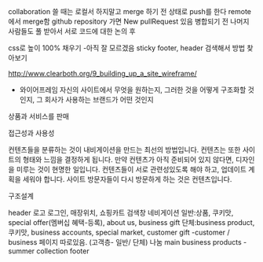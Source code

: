 collaboration 쓸 때는 로컬서 하지말고 merge 하기 전 상태로 push를 한다
remote에서 merge함
github repository 가면 New pullRequest 있음
병합되기 전 나머지 사람들도 풀 받아서 서로 코드에 대한 논의 후 

css로 높이 100% 채우기 -아직 잘 모르겠음
sticky footer, header 검색해서 방법 찾아보기 


http://www.clearboth.org/9_building_up_a_site_wireframe/
- 와이어프레임
 자신의 사이트에서 무엇을 원하는지, 그러한 것을 어떻게 구조화할 것인지, 그 회사가 사용하는 브랜드가 어떤 것인지

 상품과 서비스를 판매

  접근성과 사용성

컨텐츠들을 분류하는 것이 내비게이션을 만드는 최선의 방법입니다. 컨텐츠는 또한 사이트의 형태와 느낌을 결정하게 됩니다. 만약 컨텐츠가 아직 준비되어 있지 않다면, 디자인을 미루는 것이 현명한 일입니다. 컨텐츠들이 서로 관련성있도록 해야 하고, 업데이트 계획을 세워야 합니다. 사이트 방문자들이 다시 방문하게 하는 것은 컨텐츠입니다.

구조설계

header
    로고
    로그인, 매장위치, 쇼핑카트
    검색창
    네비게이션
        일반:상품, 쿠키맛, special offer(멤버십 혜택-등록), about us, business gift
        단체:business product, 쿠키맛, business accounts, special market, customer gift
        -customer / business 페이지 따로있음. (고객층- 일반/ 단체) 나눔
main
business products -summer collection
footer